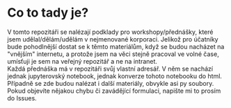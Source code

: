 # Co to tady je?
V tomto repozitáři se nalézají podklady pro workshopy/přednášky, které jsem udělal/dělám/udělám v nejmenované korporaci. Jelikož pro účatníky bude pohodlnější dostat se k těmto materiálům, když se budou nacházet na "vnějším" internetu, a protože jsem na věci stejně pracoval ve volné čase, umísťuji je sem na veřejný repozitář a ne na intranet.  
Každá přednáška má v repozitáři svůj vlastní adresář. V něm se nachází jednak jupyterovský notebook, jednak konverze tohoto notebooku do html. Případně se zde budou nalézat i další materiály, obvykle asi py soubory.
Pokud objevíte nějakou chybu či zavádějící formulaci, napište mi to prosím do Issues.
